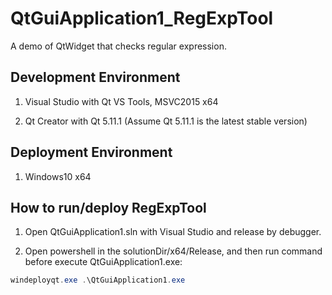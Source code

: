 
# QtGuiApplication1_RegExpTool

A demo of QtWidget that checks regular expression.

## Development Environment

1. Visual Studio with Qt VS Tools, MSVC2015 x64

2. Qt Creator with Qt 5.11.1 (Assume Qt 5.11.1 is the latest stable version)

## Deployment Environment

1. Windows10 x64

## How to run/deploy RegExpTool

1. Open QtGuiApplication1.sln with Visual Studio and release by debugger.

2. Open powershell in the solutionDir/x64/Release, and then run command before execute QtGuiApplication1.exe:

```powershell
windeployqt.exe .\QtGuiApplication1.exe
```
